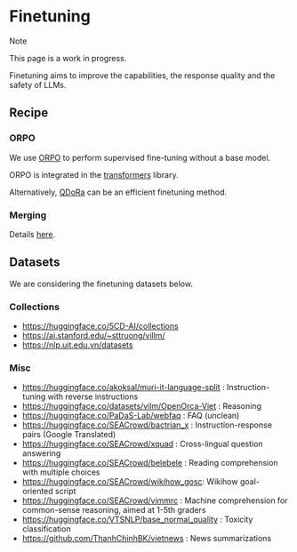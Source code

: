 # Finetuning

> [!NOTE]
>  This page is a work in progress.

Finetuning aims to improve the capabilities, the response quality and the safety of LLMs.

## Recipe

### ORPO

We use [ORPO](https://arxiv.org/abs/2403.07691) to perform supervised fine-tuning without a base model.

ORPO is integrated in the [transformers](https://huggingface.co/docs/trl/main/en/orpo_trainer) library.

Alternatively, [QDoRa](https://www.answer.ai/posts/2024-04-26-fsdp-qdora-llama3.html#dora) can be an efficient finetuning method.

### Merging

Details [here](../merging/README.md).

## Datasets

We are considering the finetuning datasets below.

### Collections

- https://huggingface.co/5CD-AI/collections
- https://ai.stanford.edu/~sttruong/villm/
- https://nlp.uit.edu.vn/datasets

### Misc

- https://huggingface.co/akoksal/muri-it-language-split : Instruction-tuning with reverse instructions
- https://huggingface.co/datasets/vilm/OpenOrca-Viet : Reasoning
- https://huggingface.co/PaDaS-Lab/webfaq : FAQ (unclean)
- https://huggingface.co/SEACrowd/bactrian_x : Instruction-response pairs (Google Translated)
- https://huggingface.co/SEACrowd/xquad : Cross-lingual question answering
- https://huggingface.co/SEACrowd/belebele : Reading comprehension with multiple choices
- https://huggingface.co/SEACrowd/wikihow_gosc: Wikihow goal-oriented script
- https://huggingface.co/SEACrowd/vimmrc : Machine comprehension for common-sense reasoning, aimed at 1-5th graders
- https://huggingface.co/VTSNLP/base_normal_quality : Toxicity classification
- https://github.com/ThanhChinhBK/vietnews : News summarizations
